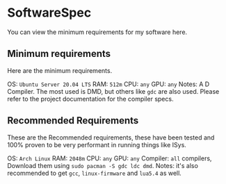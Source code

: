 # SoftwareSpec
You can view the minimum requirements for my software here.

## Minimum requirements

Here are the minimum requirements.

OS: `Ubuntu Server 20.04 LTS`
RAM: `512m`
CPU: `any`
GPU: `any`
Notes: A D Compiler. The most used is DMD, but others like `gdc` are also used. Please refer to the project documentation for the compiler specs.

## Recommended Requirements

These are the Recommended requirements, these have been tested and 100% proven to be very performant in running things like ISys.

OS: `Arch Linux`
RAM: `2048m`
CPU: `any`
GPU: `any`
Compiler: `all` compilers, Download them using `sudo pacman -S gdc ldc dmd`.
Notes: it's also recommended to get `gcc`, `linux-firmware` and `lua5.4` as well. 
